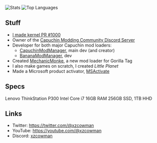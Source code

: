 ![Stats](https://github-readme-stats.vercel.app/api?username=xzcowman&show_icons=true)
![Top Languages](https://github-readme-stats.vercel.app/api/top-langs/?username=xzcowman&layout=compact)

## Stuff
- [I made kernel PR #1000](https://github.com/torvalds/linux/pull/1000)
- Owner of the [Capuchin Modding Community Discord Server](https://discord.gg/awVb24kMxw)
- Developer for both major Capuchin mod loaders:
  - [CapuchinModManager](https://github.com/xzcowman/CapuchinModManager), main dev (and creator)
  - [BananaModManager](https://github.com/developerpixel0/bananamodmanager), dev
- Created [MechanicMonke](https://github.com/xzcowman/mechanicmonke), a new mod loader for Gorilla Tag
- I also make games on scratch, I created *Little Planet*
- Made a Microsoft product activator, [MSActivate](https://github.com/xzcowman/activator)

## Specs
Lenovo ThinkStation P300
Intel Core i7
16GB RAM
256GB SSD, 1TB HHD

## Links
- Twitter: https://twitter.com/@xzcowman
- YouTube: https://youtube.com/@xzcowman
- Discord: [xzcowman](https://discord.com)
